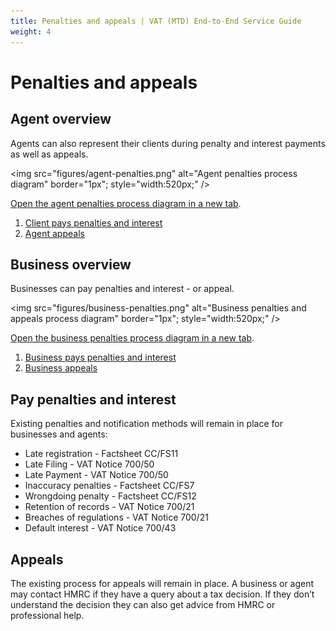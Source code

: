 ```yaml
---
title: Penalties and appeals | VAT (MTD) End-to-End Service Guide
weight: 4
---
```


# Penalties and appeals

## Agent overview

Agents can also represent their clients during penalty and interest payments as well as appeals.

<img src="figures/agent-penalties.png"
alt="Agent penalties process diagram" border="1px"; style="width:520px;" />

<a href="figures/agent-penalties.png" target="blank">Open the agent penalties process diagram in a new tab</a>.

1. [Client pays penalties and interest](#pay-penalties-and-interest)
2. [Agent appeals](#appeals)

## Business overview

Businesses can pay penalties and interest - or appeal.

<img src="figures/business-penalties.png"
alt="Business penalties and appeals process diagram" border="1px"; style="width:520px;" />

<a href="figures/business-penalties.png" target="blank">Open the business penalties process diagram in a new tab</a>.

1. [Business pays penalties and interest](#pay-penalties-and-interest)
2. [Business appeals](#appeals)

## Pay penalties and interest

Existing penalties and notification methods will remain in place for businesses and agents:

  * Late registration - Factsheet CC/FS11
  * Late Filing - VAT Notice 700/50
  * Late Payment - VAT Notice 700/50
  * Inaccuracy penalties - Factsheet CC/FS7
  * Wrongdoing penalty - Factsheet CC/FS12
  * Retention of records - VAT Notice 700/21
  * Breaches of regulations - VAT Notice 700/21
  * Default interest - VAT Notice 700/43

## Appeals

The existing process for appeals will remain in place. A business or agent may contact HMRC if they have a query about a tax decision. If they don’t understand the decision they can also get advice from HMRC or professional help.
